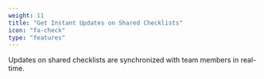 ```yaml
---
weight: 11
title: "Get Instant Updates on Shared Checklists"
icon: "fa-check"
type: "features"
---
```

Updates on shared checklists are synchronized with team members in real-time.